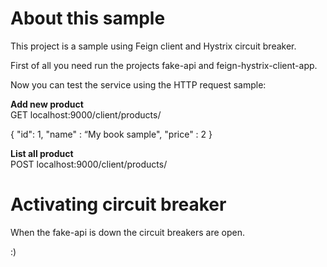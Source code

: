 About this sample
====================

This project is a sample using Feign client and Hystrix circuit breaker.

First of all you need run the projects fake-api and feign-hystrix-client-app.

Now you can test the service using the HTTP request sample: 

**Add new product**
<br />
GET localhost:9000/client/products/

{
    "id": 1,
    "name" : “My book sample",
    "price" : 2
}

**List all product**
<br />
POST localhost:9000/client/products/

Activating circuit breaker
====================

When the fake-api is down the circuit breakers are open.

:)
